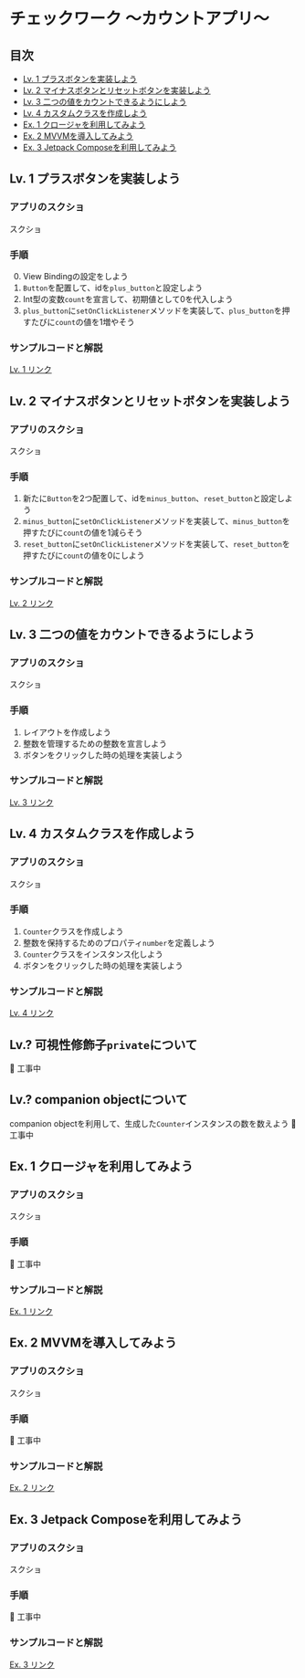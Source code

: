 # チェックワーク 〜カウントアプリ〜

## 目次
- [Lv. 1 プラスボタンを実装しよう]()
- [Lv. 2 マイナスボタンとリセットボタンを実装しよう]()
- [Lv. 3 二つの値をカウントできるようにしよう]()
- [Lv. 4 カスタムクラスを作成しよう]()
- [Ex. 1 クロージャを利用してみよう]()
- [Ex. 2 MVVMを導入してみよう]()
- [Ex. 3 Jetpack Composeを利用してみよう]()

## Lv. 1 プラスボタンを実装しよう

### アプリのスクショ
スクショ

### 手順
0. View Bindingの設定をしよう
1. `Button`を配置して、idを`plus_button`と設定しよう
1. Int型の変数`count`を宣言して、初期値として0を代入しよう
1. `plus_button`に`setOnClickListener`メソッドを実装して、`plus_button`を押すたびに`count`の値を1増やそう

### サンプルコードと解説
[Lv. 1 リンク]()

## Lv. 2 マイナスボタンとリセットボタンを実装しよう

### アプリのスクショ
スクショ

### 手順
1. 新たに`Button`を2つ配置して、idを`minus_button`、`reset_button`と設定しよう
1. `minus_button`に`setOnClickListener`メソッドを実装して、`minus_button`を押すたびに`count`の値を1減らそう
1. `reset_button`に`setOnClickListener`メソッドを実装して、`reset_button`を押すたびに`count`の値を0にしよう

### サンプルコードと解説
[Lv. 2 リンク]()

## Lv. 3 二つの値をカウントできるようにしよう

### アプリのスクショ
スクショ

### 手順
1. レイアウトを作成しよう
1. 整数を管理するための整数を宣言しよう
1. ボタンをクリックした時の処理を実装しよう

### サンプルコードと解説
[Lv. 3 リンク]()

## Lv. 4 カスタムクラスを作成しよう

### アプリのスクショ
スクショ

### 手順
1. `Counter`クラスを作成しよう
1. 整数を保持するためのプロパティ`number`を定義しよう
1. `Counter`クラスをインスタンス化しよう
1. ボタンをクリックした時の処理を実装しよう

### サンプルコードと解説
[Lv. 4 リンク]()

## Lv.? 可視性修飾子`private`について
🚨 工事中

## Lv.? companion objectについて
companion objectを利用して、生成した`Counter`インスタンスの数を数えよう
🚨 工事中

## Ex. 1 クロージャを利用してみよう

### アプリのスクショ
スクショ

### 手順
🚨 工事中

### サンプルコードと解説
[Ex. 1 リンク]()

## Ex. 2 MVVMを導入してみよう

### アプリのスクショ
スクショ

### 手順
🚨 工事中

### サンプルコードと解説
[Ex. 2 リンク]()

## Ex. 3 Jetpack Composeを利用してみよう

### アプリのスクショ
スクショ

### 手順
🚨 工事中

### サンプルコードと解説
[Ex. 3 リンク]()
